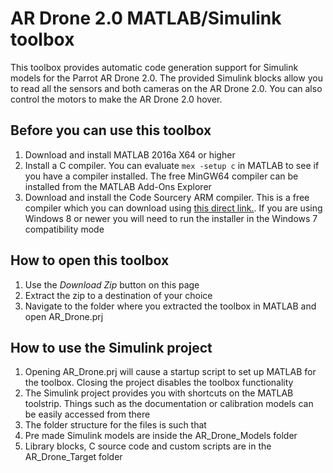# AR Drone 2.0 MATLAB/Simulink toolbox 

This toolbox provides automatic code generation support for Simulink models for the Parrot AR Drone 2.0. 
The provided Simulink blocks allow you to read all the sensors and both cameras on the AR Drone 2.0. You can also control the motors to make the AR Drone 2.0 hover.

## Before you can use this toolbox
1. Download and install MATLAB 2016a X64 or higher
2. Install a C compiler. You can evaluate `mex -setup c` in MATLAB to see if you have a compiler installed. The free MinGW64 compiler can be installed from the MATLAB Add-Ons Explorer
3. Download and install the Code Sourcery ARM compiler. This is a free compiler which you can download using [this direct link.](https://sourcery.mentor.com/sgpp/lite/arm/portal/package8738/public/arm-none-linux-gnueabi/arm-2011.03-41-arm-none-linux-gnueabi.exe). If you are using Windows 8 or newer you will need to run the installer in the Windows 7 compatibility mode

## How to open this toolbox
1. Use the _Download Zip_ button on this page
2. Extract the zip to a destination of your choice
3. Navigate to the folder where you extracted the toolbox in MATLAB and open AR_Drone.prj

## How to use the Simulink project
1. Opening AR_Drone.prj will cause a startup script to set up MATLAB for the toolbox. Closing the project disables the toolbox functionality
2. The Simulink project provides you with shortcuts on the MATLAB toolstrip. Things such as the documentation or calibration models can be easily accessed from there
3. The folder structure for the files is such that
  1. Pre made Simulink models are inside the AR_Drone_Models folder
  2. Library blocks, C source code and custom scripts are in the AR_Drone_Target folder 